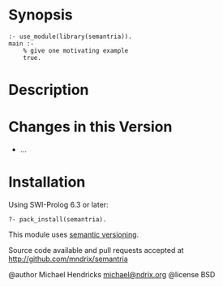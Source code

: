 # Synopsis

    :- use_module(library(semantria)).
    main :-
        % give one motivating example
        true.

# Description

# Changes in this Version

  * ...

# Installation

Using SWI-Prolog 6.3 or later:

    ?- pack_install(semantria).

This module uses [semantic versioning](http://semver.org/).

Source code available and pull requests accepted at
http://github.com/mndrix/semantria

@author Michael Hendricks <michael@ndrix.org>
@license BSD
